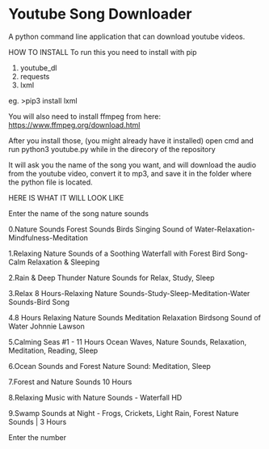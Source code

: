 # Youtube Song Downloader
 A python command line application that can download youtube videos.


HOW TO INSTALL 
To run this you need to install with pip
1. youtube_dl
2. requests
3. lxml

eg. >pip3 install lxml



You will also need to install ffmpeg from here: 
https://www.ffmpeg.org/download.html



After you install those, (you might already have it installed) open cmd and run 
python3 youtube.py 
while in the direcory of the repository



It will ask you the name of the song you want, and will download the audio from the youtube video, convert it to mp3, and save it in the folder where the python file is located.



HERE IS WHAT IT WILL LOOK LIKE

Enter the name of the song nature sounds

0.Nature Sounds Forest Sounds Birds Singing Sound of Water-Relaxation-Mindfulness-Meditation

1.Relaxing Nature Sounds of a Soothing Waterfall with Forest Bird Song-Calm Relaxation & Sleeping

2.Rain & Deep Thunder Nature Sounds for Relax, Study, Sleep

3.Relax 8 Hours-Relaxing Nature Sounds-Study-Sleep-Meditation-Water Sounds-Bird Song

4.8 Hours Relaxing Nature Sounds Meditation Relaxation Birdsong Sound of Water Johnnie Lawson

5.Calming Seas #1 - 11 Hours Ocean Waves, Nature Sounds, Relaxation,  Meditation, Reading, Sleep

6.Ocean Sounds and Forest Nature Sound: Meditation, Sleep

7.Forest and Nature Sounds 10 Hours

8.Relaxing Music with Nature Sounds - Waterfall HD

9.Swamp Sounds at Night - Frogs, Crickets, Light Rain, Forest Nature Sounds | 3 Hours

Enter the number
